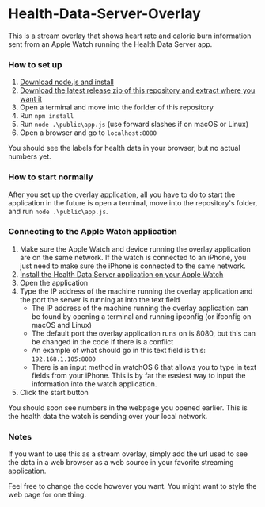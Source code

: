 # Health-Data-Server-Overlay
This is a stream overlay that shows heart rate and calorie burn information sent from an Apple Watch running the Health Data Server app.

### How to set up
1. [Download node.js and install](https://nodejs.org)
2. [Download the latest release zip of this repository and extract where you want it](https://github.com/Rexios80/Health-Data-Server-Overlay/releases)
3. Open a terminal and move into the forlder of this repository
4. Run `npm install`
5. Run `node .\public\app.js` (use forward slashes if on macOS or Linux)
6. Open a browser and go to `localhost:8080`

You should see the labels for health data in your browser, but no actual numbers yet.

### How to start normally
After you set up the overlay application, all you have to do to start the application in the future is open a terminal, move into the repository's folder, and run `node .\public\app.js`.

### Connecting to the Apple Watch application
1. Make sure the Apple Watch and device running the overlay application are on the same network. If the watch is connected to an iPhone, you just need to make sure the iPhone is connected to the same network.
2. [Install the Health Data Server application on your Apple Watch](https://apps.apple.com/us/app/health-data-server/id1496042074)
3. Open the application
4. Type the IP address of the machine running the overlay application and the port the server is running at into the text field
   - The IP address of the machine running the overlay application can be found by opening a terminal and running ipconfig (or ifconfig on macOS and Linux)
   - The default port the overlay application runs on is 8080, but this can be changed in the code if there is a conflict
   - An example of what should go in this text field is this: `192.168.1.105:8080`
   - There is an input method in watchOS 6 that allows you to type in text fields from your iPhone. This is by far the easiest way to input the information into the watch application.
5. Click the start button

You should soon see numbers in the webpage you opened earlier. This is the health data the watch is sending over your local network.

### Notes
If you want to use this as a stream overlay, simply add the url used to see the data in a web browser as a web source in your favorite streaming application.

Feel free to change the code however you want. You might want to style the web page for one thing.
